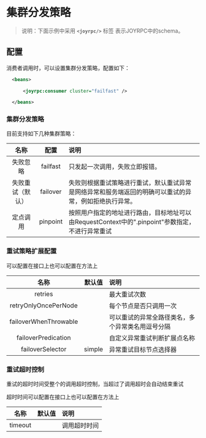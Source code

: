 集群分发策略
==

>说明：下面示例中采用  **`<joyrpc/>`** 标签 表示JOYRPC中的schema。

## 配置
消费者调用时，可以设置集群分发策略，配置如下：

  ````xml
    <beans>
    
        <joyrpc:consumer cluster="failfast" />
    
    </beans>
  ````
### 集群分发策略

目前支持如下几种集群策略：

  |名称|配置|说明|
  | :----: | :----: | :---- |
  | 失败忽略 | failfast | 只发起一次调用，失败立即报错。 |
  | 失败重试（默认） | failover | 失败则根据重试策略进行重试，默认重试异常是网络异常和服务端返回的明确可以重试的异常，例如拒绝执行异常。 |
  | 定点调用 | pinpoint | 按照用户指定的地址进行路由，目标地址可以由RequestContext中的".pinpoint"参数指定，不进行异常重试 |

### 重试策略扩展配置

可以配置在接口上也可以配置在方法上

  |名称|默认值|说明|
  | :----: | :----: | :---- |
  | retries |  | 最大重试次数 |
  | retryOnlyOncePerNode |  | 每个节点是否只调用一次 |
  | failoverWhenThrowable |  | 可以重试的异常全路径类名，多个异常类名用逗号分隔 |
  | failoverPredication |  | 自定义异常重试判断扩展点名称 |
  | failoverSelector | simple | 异常重试目标节点选择器 |
  
### 重试超时控制

重试的超时时间受整个的调用超时控制，当超过了调用超时会自动结束重试

超时时间可以配置在接口上也可以配置在方法上

  |名称|默认值|说明|
  | :----: | :----: | :---- |
  | timeout |  | 调用超时时间 |